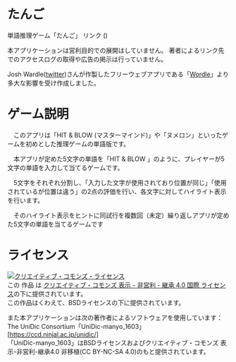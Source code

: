 # たんご
単語推理ゲーム「たんご」
リンク ()

本アプリケーションは営利目的での展開はしていません。
著者によるリンク先でのアクセスログの取得や広告の掲示は行っていません。


Josh Wardle([twitter](https://twitter.com/powerlanguish))さんが作製したフリーウェブアプリである「[Wordle](https://www.powerlanguage.co.uk/wordle/)」より多大な影響を受け作成しました。

# ゲーム説明

　このアプリは「HIT & BLOW (マスターマインド)」や「ヌメロン」といったゲームを初めとした推理ゲームの単語版です。

　本アプリが定めた5文字の単語を「HIT & BLOW 」のように、プレイヤーが5文字の単語を入力して当てるゲームです。

　5文字をそれぞれ分割し、「入力した文字が使用されており位置が同じ」「使用されているが位置は違う」の2点の評価を行い、各文字に対してハイライト表示を行います。

　そのハイライト表示をヒントに同試行を複数回（未定）繰り返しアプリが定めた5文字の単語を当てるゲームです

# ライセンス

<a rel="license" href="http://creativecommons.org/licenses/by-nc-sa/4.0/"><img alt="クリエイティブ・コモンズ・ライセンス" style="border-width:0" src="https://i.creativecommons.org/l/by-nc-sa/4.0/88x31.png" /></a><br />この 作品 は <a rel="license" href="http://creativecommons.org/licenses/by-nc-sa/4.0/">クリエイティブ・コモンズ 表示 - 非営利 - 継承 4.0 国際 ライセンス</a>の下に提供されています。  
この作品はくわえて、BSDライセンスの下に提供されています。

また本アプリケーションは次の著作者によるソフトウェアを使用しています：The UniDic Consortium「UniDic-manyo_1603」 [https://ccd.ninjal.ac.jp/unidic/]  
「UniDic-manyo_1603」はBSDライセンスおよびクリエイティブ・コモンズ 表示-非営利-継承4.0 非移植(CC BY-NC-SA 4.0)のもと提供されています。
